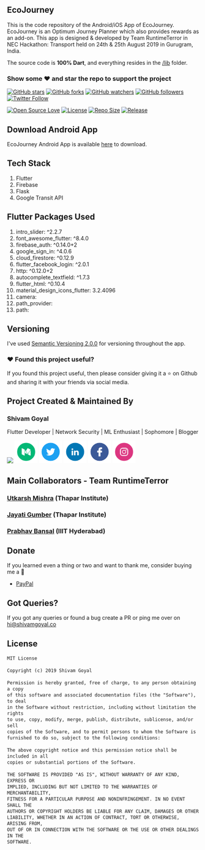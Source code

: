 ## EcoJourney
This is the code repository of the Android/iOS App of EcoJourney. EcoJourney is an Optimum Journey Planner which also provides rewards as an add-on. This app is designed & developed by Team RuntimeTerror in NEC Hackathon: Transport held on 24th & 25th August 2019 in Gurugram, India.

The source code is **100% Dart**, and everything resides in the [/lib](https://github.com/ShivamGoyal1899/EcoJourney/tree/master/lib) folder.

### Show some :heart: and star the repo to support the project

[![GitHub stars](https://img.shields.io/github/stars/ShivamGoyal1899/EcoJourney.svg?style=social&label=Star)](https://github.com/ShivamGoyal1899/EcoJourney)
[![GitHub forks](https://img.shields.io/github/forks/ShivamGoyal1899/EcoJourney.svg?style=social&label=Fork)](https://github.com/ShivamGoyal1899/EcoJourney/fork)
[![GitHub watchers](https://img.shields.io/github/watchers/ShivamGoyal1899/EcoJourney.svg?style=social&label=Watch)](https://github.com/ShivamGoyal1899/EcoJourney)
[![GitHub followers](https://img.shields.io/github/followers/ShivamGoyal1899.svg?style=social&label=Follow)](https://github.com/ShivamGoyal1899)
[![Twitter Follow](https://img.shields.io/twitter/follow/ShivamGoyal1899.svg?style=social)](https://twitter.com/ShivamGoyal1899)

[![Open Source Love](https://badges.frapsoft.com/os/v1/open-source.svg?v=102)](https://opensource.org/licenses/MIT)
[![License](https://img.shields.io/badge/license-MIT-green.svg)](https://opensource.org/licenses/MIT)
[![Repo Size](https://img.shields.io/github/repo-size/ShivamGoyal1899/EcoJourney)](https://github.com/ShivamGoyal1899/EcoJourney)
[![Release](https://img.shields.io/github/v/release/ShivamGoyal1899/EcoJourney)](https://github.com/ShivamGoyal1899/EcoJourney/releases/download/v1.0.0/EcoJourney.v1.0.0.apk)


## Download Android App
EcoJourney Android App is available [here](https://github.com/ShivamGoyal1899/EcoJourney/releases/download/v1.0.0/EcoJourney.v1.0.0.apk) to download.

## Tech Stack
1. Flutter
2. Firebase
3. Flask
4. Google Transit API

## Flutter Packages Used
1. intro_slider: ^2.2.7
2. font_awesome_flutter: ^8.4.0
3. firebase_auth: ^0.14.0+2
4. google_sign_in: ^4.0.6
5. cloud_firestore: ^0.12.9
6. flutter_facebook_login: ^2.0.1
7. http: ^0.12.0+2
8. autocomplete_textfield: ^1.7.3
9. flutter_html: ^0.10.4
10. material_design_icons_flutter: 3.2.4096
11. camera:
12. path_provider:
13. path:

## Versioning
I've used [Semantic Versioning 2.0.0](https://semver.org/) for versioning throughout the app.

### :heart: Found this project useful?

If you found this project useful, then please consider giving it a :star: on Github and sharing it with your friends via social media.

## Project Created & Maintained By

### Shivam Goyal
Flutter Developer | Network Security | ML Enthusiast | Sophomore | Blogger

<a href="https://shivamgoyal.co"><img src="https://shivamgoyal.co/credits.png" width="60"></a>
<a href="https://medium.com/@ShivamGoyal1899"><img src="https://github.com/aritraroy/social-icons/blob/master/medium-icon.png?raw=true" width="60"></a>
<a href="https://twitter.com/ShivamGoyal1899"><img src="https://github.com/aritraroy/social-icons/blob/master/twitter-icon.png?raw=true" width="60"></a>
<a href="https://linkedin.com/in/ShivamGoyal1899"><img src="https://github.com/aritraroy/social-icons/blob/master/linkedin-icon.png?raw=true" width="60"></a>
<a href="https://facebook.com/ShivamGoyal1899"><img src="https://github.com/aritraroy/social-icons/blob/master/facebook-icon.png?raw=true" width="60"></a>
<a href="https://instagram.com/shivamgoyal.co"><img src="https://github.com/aritraroy/social-icons/blob/master/instagram-icon.png?raw=true" width="60"></a>

## Main Collaborators - Team RuntimeTerror

### [Utkarsh Mishra](https://github.com/utkarsh1148) (Thapar Institute)
### [Jayati Gumber](https://github.com/JayatiGumber) (Thapar Institute)
### [Prabhav Bansal](https://github.com/p4prabhav) (IIIT Hyderabad)

## Donate

If you learned even a thing or two and want to thank me, consider buying me a :beer:

* [PayPal](https://www.paypal.me/shivamgoyal1899/)

## Got Queries?
If you got any queries or found a bug create a PR or ping me over on [hi@shivamgoyal.co](mailto:hi@shivamgoyal.co)

## License

```
MIT License

Copyright (c) 2019 Shivam Goyal

Permission is hereby granted, free of charge, to any person obtaining a copy
of this software and associated documentation files (the "Software"), to deal
in the Software without restriction, including without limitation the rights
to use, copy, modify, merge, publish, distribute, sublicense, and/or sell
copies of the Software, and to permit persons to whom the Software is
furnished to do so, subject to the following conditions:

The above copyright notice and this permission notice shall be included in all
copies or substantial portions of the Software.

THE SOFTWARE IS PROVIDED "AS IS", WITHOUT WARRANTY OF ANY KIND, EXPRESS OR
IMPLIED, INCLUDING BUT NOT LIMITED TO THE WARRANTIES OF MERCHANTABILITY,
FITNESS FOR A PARTICULAR PURPOSE AND NONINFRINGEMENT. IN NO EVENT SHALL THE
AUTHORS OR COPYRIGHT HOLDERS BE LIABLE FOR ANY CLAIM, DAMAGES OR OTHER
LIABILITY, WHETHER IN AN ACTION OF CONTRACT, TORT OR OTHERWISE, ARISING FROM,
OUT OF OR IN CONNECTION WITH THE SOFTWARE OR THE USE OR OTHER DEALINGS IN THE
SOFTWARE.

```
